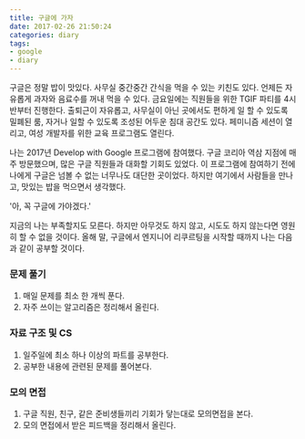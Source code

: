 ```yaml
---
title: 구글에 가자
date: 2017-02-26 21:50:24
categories: diary
tags: 
- google
- diary
---
```


구글은 정말 밥이 맛있다.
사무실 중간중간 간식을 먹을 수 있는 키친도 있다.
언제든 자유롭게 과자와 음료수를 꺼내 먹을 수 있다.
금요일에는 직원들을 위한 TGIF 파티를 4시 반부터 진행한다.
출퇴근이 자유롭고,
사무실이 아닌 곳에서도 편하게 일 할 수 있도록 밀폐된 룸,
자거나 일할 수 있도록 조성된 어두운 침대 공간도 있다.
페미니즘 세션이 열리고,
여성 개발자를 위한 교육 프로그램도 열린다.
<!-- more -->

나는 2017년 Develop with Google 프로그램에 참여했다.
구글 코리아 역삼 지점에 매주 방문했으며, 많은 구글 직원들과 대화할 기회도 있었다.
이 프로그램에 참여하기 전에 나에게 구글은 넘볼 수 없는 너무나도 대단한 곳이었다.
하지만 여기에서 사람들을 만나고, 맛있는 밥을 먹으면서 생각했다.

'아, 꼭 구글에 가야겠다.'

지금의 나는 부족할지도 모른다.
하지만 아무것도 하지 않고, 시도도 하지 않는다면 영원히 할 수 없을 것이다.
올해 말, 구글에서 엔지니어 리쿠르팅을 시작할 때까지 나는 다음과 같이 공부할 것이다.

### 문제 풀기
1. 매일 문제를 최소 한 개씩 푼다.
1. 자주 쓰이는 알고리즘은 정리해서 올린다.

### 자료 구조 및 CS
1. 일주일에 최소 하나 이상의 파트를 공부한다.
1. 공부한 내용에 관련된 문제를 풀어본다.

### 모의 면접
1. 구글 직원, 친구, 같은 준비생들끼리 기회가 닿는대로 모의면접을 본다.
1. 모의 면접에서 받은 피드백을 정리해서 올린다.
